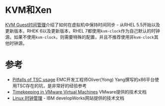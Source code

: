 
# KVM和Xen

[KVM Guest时间管理](../../../../virtual/kvm/deployment_and_administration/kvm_guest_timing_management.md)介绍了如何在虚拟机中保持时间同步 - 从RHEL 5.5开始以及更新版本，RHEK 6以及更新版本，RHEL 7都使用`kvm-clock`作为自己默认的时钟源。如果不使用`kvm-clock`，则需要特殊的配置，并且不推荐使用非`kvm-clock`其他时钟源。


# 参考

* [Pitfalls of TSC usage](http://oliveryang.net/2015/09/pitfalls-of-TSC-usage/) EMC开发工程师Oliver(Yong) Yang撰写的x86平台使用TSC存在的坑，是非常好的经验参考
* [Timekeeping in VMware Virtual Machines](http://www.vmware.com/files/pdf/Timekeeping-In-VirtualMachines.pdf) VMware提供的技术文档
* [Linux 时钟管理](https://www.ibm.com/developerworks/cn/linux/l-cn-timerm/) - IBM developWorks网站提供的技术文档